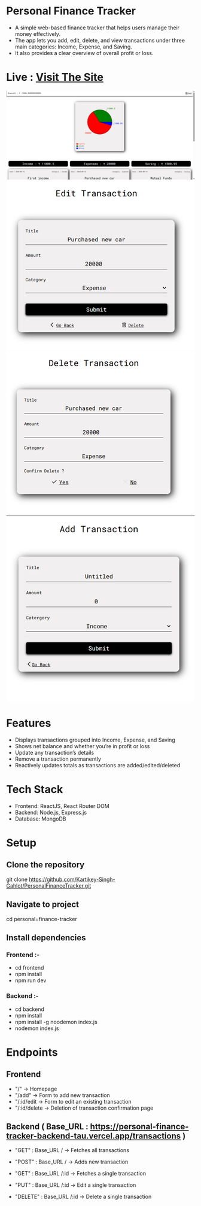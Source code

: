 # Personal Finance Tracker

- A simple web-based finance tracker that helps users manage their money effectively.
- The app lets you add, edit, delete, and view transactions under three main categories: Income, Expense, and Saving.
- It also provides a clear overview of overall profit or loss.


# Live : [Visit The Site ](https://personal-finance-tracker-frontend-eight.vercel.app/)

![](appScreenShot1.png)
![](appScreenShot2.png)
![](appScreenShot3.png)
![](appScreenShot4.png)


# Features

- Displays transactions grouped into Income, Expense, and Saving
- Shows net balance and whether you’re in profit or loss
- Update any transaction’s details
- Remove a transaction permanently
- Reactively updates totals as transactions are added/edited/deleted


# Tech Stack

- Frontend: ReactJS, React Router DOM
- Backend: Node.js, Express.js
- Database: MongoDB


# Setup

  ## Clone the repository
  git clone https://github.com/Kartikey-Singh-Gahlot/PersonalFinanceTracker.git

  ## Navigate to project
  cd personal=finance-tracker

  ## Install dependencies
   ### Frontend :-
   - cd frontend
   - npm install
   - npm run dev

  ### Backend :-
  - cd backend
  - npm install
  - npm install -g noodemon index.js
  - nodemon index.js
    

# Endpoints 

  ## Frontend 
  - "/" -> Homepage
  - "/add" -> Form to add new transaction
  - "/:id/edit -> Form to edit an existing transaction
  - "/:id/delete -> Deletion of transaction confirmation page
    

  ## Backend ( Base_URL : https://personal-finance-tracker-backend-tau.vercel.app/transactions )
    
  - "GET" : Base_URL / -> Fetches all transactions
  - "POST" : Base_URL / -> Adds new transaction

  - "GET" : Base_URL /:id -> Fetches a single transaction
  - "PUT" : Base_URL /:id -> Edit a single transaction
  - "DELETE" : Base_URL /:id -> Delete a single transaction
  

  
